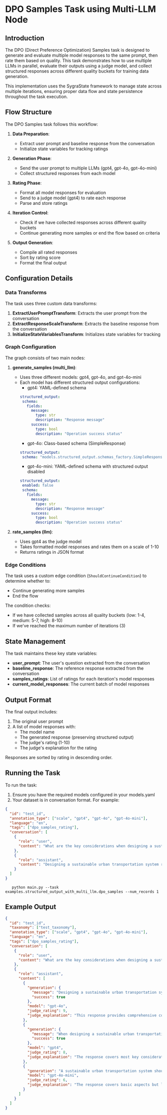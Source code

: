 # DPO Samples Task using Multi-LLM Node

## Introduction

The DPO (Direct Preference Optimization) Samples task is designed to generate and evaluate multiple model responses to the same prompt, then rate them based on quality. This task demonstrates how to use multiple LLMs in parallel, evaluate their outputs using a judge model, and collect structured responses across different quality buckets for training data generation.

This implementation uses the SygraState framework to manage state across multiple iterations, ensuring proper data flow and state persistence throughout the task execution.

## Flow Structure

The DPO Samples task follows this workflow:

1. **Data Preparation**:
   - Extract user prompt and baseline response from the conversation
   - Initialize state variables for tracking ratings

2. **Generation Phase**:
   - Send the user prompt to multiple LLMs (gpt4, gpt-4o, gpt-4o-mini)
   - Collect structured responses from each model

3. **Rating Phase**:
   - Format all model responses for evaluation
   - Send to a judge model (gpt4) to rate each response
   - Parse and store ratings

4. **Iteration Control**:
   - Check if we have collected responses across different quality buckets
   - Continue generating more samples or end the flow based on criteria

5. **Output Generation**:
   - Compile all rated responses
   - Sort by rating score
   - Format the final output

## Configuration Details

### Data Transforms

The task uses three custom data transforms:

1. **ExtractUserPromptTransform**: Extracts the user prompt from the conversation
2. **ExtractResponseScaleTransform**: Extracts the baseline response from the conversation
3. **InitializeStateVariablesTransform**: Initializes state variables for tracking

### Graph Configuration

The graph consists of two main nodes:

1. **generate_samples (multi_llm)**:
   - Uses three different models: gpt4, gpt-4o, and gpt-4o-mini
   - Each model has different structured output configurations:
     - gpt4: YAML-defined schema
     ```yaml
     structured_output:
      schema:
        fields:
          message:
            type: str
            description: "Response message"
          success:
            type: bool
            description: "Operation success status"
     
     ```
     - gpt-4o: Class-based schema (SimpleResponse)
     ```yaml
     structured_output:
      schema: "models.structured_output.schemas_factory.SimpleResponse"
     
     ```
     - gpt-4o-mini: YAML-defined schema with structured output disabled
     ```yaml
     structured_output:
      enabled: false
      schema:
        fields:
          message:
            type: str
            description: "Response message"
          success:
            type: bool
            description: "Operation success status"
     
     ```

2. **rate_samples (llm)**:
   - Uses gpt4 as the judge model
   - Takes formatted model responses and rates them on a scale of 1-10
   - Returns ratings in JSON format

### Edge Conditions

The task uses a custom edge condition (`ShouldContinueCondition`) to determine whether to:
- Continue generating more samples
- End the flow

The condition checks:
- If we have collected samples across all quality buckets (low: 1-4, medium: 5-7, high: 8-10)
- If we've reached the maximum number of iterations (3)

## State Management

The task maintains these key state variables:

- **user_prompt**: The user's question extracted from the conversation
- **baseline_response**: The reference response extracted from the conversation
- **samples_ratings**: List of ratings for each iteration's model responses
- **current_model_responses**: The current batch of model responses

## Output Format

The final output includes:

1. The original user prompt
2. A list of model responses with:
   - The model name
   - The generated response (preserving structured output)
   - The judge's rating (1-10)
   - The judge's explanation for the rating

Responses are sorted by rating in descending order.

## Running the Task

To run the task:

1. Ensure you have the required models configured in your models.yaml
2. Your dataset is in conversation format. For example:
```json
{
  "id": "test_id",
  "annotation_type": ["scale", "gpt4", "gpt-4o", "gpt-4o-mini"],
  "language": "en",
  "tags": ["dpo_samples_rating"],
  "conversation": [
    {
      "role": "user",
      "content": "What are the key considerations when designing a sustainable urban transportation system?"
    },
    {
      "role": "assistant",
      "content": "Designing a sustainable urban transportation system requires..."
    }
  ]
}
```
```shell 
   python main.py --task examples.structured_output_with_multi_llm.dpo_samples --num_records 1
```

## Example Output

```json
{
  "id": "test_id",
  "taxonomy": ["test_taxonomy"],
  "annotation_type": ["scale", "gpt4", "gpt-4o", "gpt-4o-mini"],
  "language": "en",
  "tags": ["dpo_samples_rating"],
  "conversation": [
    {
      "role": "user",
      "content": "What are the key considerations when designing a sustainable urban transportation system?"
    },
    {
      "role": "assistant",
      "content": [
        {
          "generation": {
            "message": "Designing a sustainable urban transportation system requires...",
            "success": true
          },
          "model": "gpt-4o",
          "judge_rating": 9,
          "judge_explanation": "This response provides comprehensive coverage of sustainability factors..."
        },
        {
          "generation": {
            "message": "When designing a sustainable urban transportation system...",
            "success": true
          },
          "model": "gpt4",
          "judge_rating": 8,
          "judge_explanation": "The response covers most key considerations..."
        },
        {
          "generation": "A sustainable urban transportation system should focus on...",
          "model": "gpt-4o-mini",
          "judge_rating": 6,
          "judge_explanation": "The response covers basic aspects but lacks depth..."
        }
      ]
    }
  ]
}
```